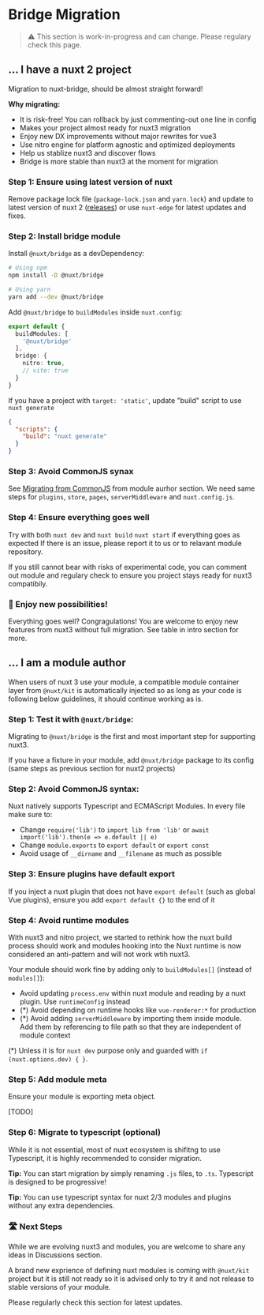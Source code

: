 # Bridge Migration

> ⚠️ This section is work-in-progress and can change. Please regulary check this page.

## ... I have a nuxt 2 project

Migration to nuxt-bridge, should be almost straight forward!

**Why migrating:**

- It is risk-free! You can rollback by just commenting-out one line in config
- Makes your project almost ready for nuxt3 migration
- Enjoy new DX improvements without major rewrites for vue3
- Use nitro engine for platform agnostic and optimized deployments
- Help us stablize nuxt3 and discover flows
- Bridge is more stable than nuxt3 at the moment for migration

### **Step 1:** Ensure using latest version of nuxt

Remove package lock file (`package-lock.json` and `yarn.lock`) and update to latest version of nuxt 2 ([releases](https://github.com/nuxt/nuxt.js/releases)) or use `nuxt-edge` for latest updates and fixes.

### **Step 2:** Install bridge module

Install `@nuxt/bridge` as a devDependency:

```bash
# Using npm
npm install -D @nuxt/bridge

# Using yarn
yarn add --dev @nuxt/bridge
```

Add `@nuxt/bridge` to `buildModules` inside `nuxt.config`:

```ts [nuxt.config.js]
export default {
  buildModules: [
    '@nuxt/bridge'
  ],
  bridge: {
    nitro: true,
    // vite: true
  }
}
```

If you have a project with `target: 'static'`, update "build" script to use `nuxt generate`

```json [package.json]
{
  "scripts": {
    "build": "nuxt generate"
  }
}
```

### **Step 3:** Avoid CommonJS synax

See [Migrating from CommonJS](#step-2-avoid-commonjs-syntax) from module aurhor section.
We need same steps for `plugins`, `store`, `pages`, `serverMiddleware` and `nuxt.config.js`.

### **Step 4:** Ensure everything goes well

Try with both `nuxt dev` and `nuxt build` `nuxt start` if everything goes as expected
If there is an issue, please report it to us or to relavant module repository.

If you still cannot bear with risks of experimental code, you can comment out module and regulary check to ensure you project stays ready for nuxt3 compatibily.

### 🥳 Enjoy new possibilities!

Everything goes well? Congragulations! You are welcome to enjoy new features from nuxt3 without full migration. See table in intro section for more.

## ... I am a module author

When users of nuxt 3 use your module, a compatible module container layer from `@nuxt/kit` is automatically injected
so as long as your code is following below guidelines, it should continue working as is.

### **Step 1:** Test it with `@nuxt/bridge`:

Migrating to `@nuxt/bridge` is the first and most important step for supporting nuxt3.

If you have a fixture in your module, add `@nuxt/bridge` package to its config (same steps as previous section for nuxt2 projects)

### **Step 2:** Avoid CommonJS syntax:

Nuxt natively supports Typescript and ECMAScript Modules. In every file make sure to:

- Change `require('lib')` to `import lib from 'lib'` or `await import('lib').then(e => e.default || e)`
- Change `module.exports` to `export default` or `export const`
- Avoid usage of `__dirname` and `__filename` as much as possible

### **Step 3:** Ensure plugins have default export

If you inject a nuxt plugin that does not have `export default` (such as global Vue plugins), ensure you add `export default {}` to the end of it

### **Step 4:** Avoid runtime modules

With nuxt3 and nitro project, we started to rethink how the nuxt build process should work and modules hooking into the Nuxt runtime is now considered an anti-pattern and will not work wtih nuxt3.

Your module should work fine by adding only to `buildModules[]` (instead of `modules[]`):

- Avoid updating `process.env` within nuxt module and reading by a nuxt plugin. Use `runtimeConfig` instead
- (*) Avoid depending on runtime hooks like `vue-renderer:*` for production
- (*) Avoid adding `serverMiddleware` by importing them inside module. Add them by referencing to file path so that they are independent of module context

(*) Unless it is for `nuxt dev` purpose only and guarded with `if (nuxt.options.dev) { }`.

### **Step 5**: Add module meta

Ensure your module is exporting meta object.

[TODO]

### **Step 6:** Migrate to typescript (optional)

While it is not essential, most of nuxt ecosystem is shifitng to use Typescript, it is highly recommended to consider migration.

**Tip:** You can start migration by simply renaming `.js` files, to `.ts`. Typescript is designed to be progressive!

**Tip:** You can use typescript syntax for nuxt 2/3 modules and plugins without any extra dependencies.

### 🛣️ Next Steps

While we are evolving nuxt3 and modules, you are welcome to share any ideas in Discussions section.

A brand new exprience of defining nuxt modules is coming with `@nuxt/kit` project but it is still not ready so it is advised only to try it and not release to stable versions of your module.

Please regularly check this section for latest updates.

